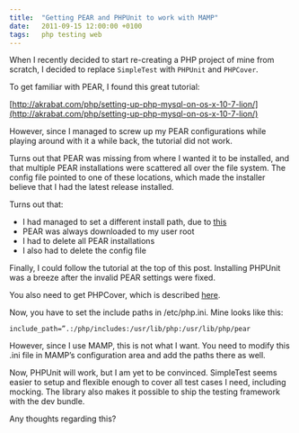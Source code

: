 ```yaml
---
title:  "Getting PEAR and PHPUnit to work with MAMP"
date:   2011-09-15 12:00:00 +0100
tags: 	php testing web
---
```



When I recently decided to start re-creating a PHP project of mine from scratch,
I decided to replace `SimpleTest` with `PHPUnit` and `PHPCover`.

To get familiar with PEAR, I found this great tutorial:

[http://akrabat.com/php/setting-up-php-mysql-on-os-x-10-7-lion/](http://akrabat.com/php/setting-up-php-mysql-on-os-x-10-7-lion/)

However, since I managed to screw up my PEAR configurations while playing around
with it a while back, the tutorial did not work.

Turns out that PEAR was missing from where I wanted it to be installed, and that
multiple PEAR installations were scattered all over the file system. The config
file pointed to one of these locations, which made the installer believe that I
had the latest release installed.

Turns out that:

- I had managed to set a different install path, due to [this](http://www.reddit.com/r/PHP/comments/iyu3f/pearpecl_is_missing_from_osx_lion_heres_how_to/)
- PEAR was always downloaded to my user root
- I had to delete all PEAR installations
- I also had to delete the config file

Finally, I could follow the tutorial at the top of this post. Installing PHPUnit
was a breeze after the invalid PEAR settings were fixed.

You also need to get PHPCover, which is described [here](https://github.com/sebastianbergmann/phpunit/).

Now, you have to set the include paths in /etc/php.ini. Mine looks like this:

    include_path=”.:/php/includes:/usr/lib/php:/usr/lib/php/pear

However, since I use MAMP, this is not what I want. You need to modify this .ini
file in MAMP’s configuration area and add the paths there as well.

Now, PHPUnit will work, but I am yet to be convinced. SimpleTest seems easier to
setup and flexible enough to cover all test cases I need, including mocking. The
library also makes it possible to ship the testing framework with the dev bundle.

Any thoughts regarding this?

